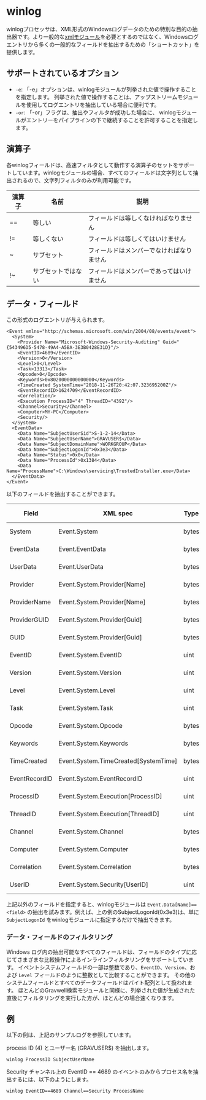 # winlog

winlogプロセッサは、XML形式のWindowsログデータのための特別な目的の抽出器です。より一般的な[xmlモジュール](/#!search/xml/xml.md)を必要とするのではなく、Windowsログエントリから多くの一般的なフィールドを抽出するための「ショートカット」を提供します。

## サポートされているオプション

* `-e`: 「-e」オプションは、winlogモジュールが列挙された値で操作することを指定します。 列挙された値で操作することは、アップストリームモジュールを使用してログエントリを抽出している場合に便利です。
* `-or`: 「-or」フラグは、抽出やフィルタが成功した場合に、 winlogモジュールがエントリーをパイプラインの下で継続することを許可することを指定します。

## 演算子

各winlogフィールドは、高速フィルタとして動作する演算子のセットをサポートしています。winlogモジュールの場合、すべてのフィールドは文字列として抽出されるので、文字列フィルタのみが利用可能です。

| 演算子 | 名前 | 説明 |
|----------|------|-------------|
| == | 等しい | フィールドは等しくなければなりません
| != | 等しくない | フィールドは等しくてはいけません
| ~ | サブセット | フィールドはメンバーでなければなりません
| !~ | サブセットではない | フィールドはメンバーであってはいけません

## データ・フィールド

この形式のログエントリが与えられます。

```
<Event xmlns="http://schemas.microsoft.com/win/2004/08/events/event">
  <System>
    <Provider Name="Microsoft-Windows-Security-Auditing" Guid="{543496D5-5478-49A4-A5BA-3E3B0428E31D}"/>
    <EventID>4689</EventID>
    <Version>0</Version>
    <Level>0</Level>
    <Task>13313</Task>
    <Opcode>0</Opcode>
    <Keywords>0x8020000000000000</Keywords>
    <TimeCreated SystemTime="2018-11-26T20:42:07.323695200Z"/>
    <EventRecordID>1624709</EventRecordID>
    <Correlation/>
    <Execution ProcessID="4" ThreadID="4392"/>
    <Channel>Security</Channel>
    <Computer>MY-PC</Computer>
    <Security/>
  </System>
  <EventData>
    <Data Name="SubjectUserSid">S-1-2-14</Data>
    <Data Name="SubjectUserName">GRAVUSER$</Data>
    <Data Name="SubjectDomainName">WORKGROUP</Data>
    <Data Name="SubjectLogonId">0x3e3</Data>
    <Data Name="Status">0x0</Data>
    <Data Name="ProcessId">0x1384</Data>
    <Data Name="ProcessName">C:\Windows\servicing\TrustedInstaller.exe</Data>
  </EventData>
</Event>
```

以下のフィールドを抽出することができます。

| Field | XML spec | Type | Filter Options |
|-------|----------|------|----------------|
| System | Event.System | bytes | == != ~ !~ |
| EventData | Event.EventData | bytes | == != ~ !~ |
| UserData | Event.UserData | bytes | == != ~ !~ |
| Provider | Event.System.Provider[Name] | bytes | == != ~ !~ |
| ProviderName | Event.System.Provider[Name] | bytes | == != ~ !~ |
| ProviderGUID | Event.System.Provider[Guid] | bytes | == != ~ !~ |
| GUID | Event.System.Provider[Guid] | bytes | == != ~ !~ |
| EventID | Event.System.EventID | uint | == != < <= > >= |
| Version | Event.System.Version | uint | == != < <= > >= |
| Level | Event.System.Level | uint | == != < <= > >= |
| Task | Event.System.Task | uint | == != < <= > >= |
| Opcode | Event.System.Opcode | bytes | == != ~ !~ |
| Keywords | Event.System.Keywords | bytes | == != ~ !~ |
| TimeCreated | Event.System.TimeCreated[SystemTime] | bytes | == != ~ !~ |
| EventRecordID | Event.System.EventRecordID | uint | == != < <= > >= |
| ProcessID | Event.System.Execution[ProcessID] | uint | == != < <= > >= |
| ThreadID | Event.System.Execution[ThreadID] | uint | == != < <= > >= |
| Channel | Event.System.Channel | bytes | == != ~ !~ |
| Computer | Event.System.Computer | bytes | == != ~ !~ |
| Correlation | Event.System.Correlation | bytes | == != ~ !~ |
| UserID | Event.System.Security[UserID] | uint | == != < <= > >= |

上記以外のフィールドを指定すると、winlogモジュールは `Event.Data[Name]==<field>` の抽出を試みます。例えば、上の例のSubjectLogonId(0x3e3)は、単に `SubjectLogonId` をwinlogモジュールに指定するだけで抽出できます。

### データ・フィールドのフィルタリング

Windows ログ内の抽出可能なすべてのフィールドは、フィールドのタイプに応じてさまざまな比較操作によるインラインフィルタリングをサポートしています。 イベントシステムフィールドの一部は整数であり、`EventID`、`Version`、および `Level` フィールドのように整数として比較することができます。 その他のシステムフィールドとすべてのデータフィールドはバイト配列として扱われます。 ほとんどのGravwell検索モジュールと同様に、列挙された値が生成された直後にフィルタリングを実行した方が、ほとんどの場合速くなります。


## 例

以下の例は、上記のサンプルログを参照しています。

process ID (4) とユーザー名 (GRAVUSER$) を抽出します。

```
winlog ProcessID SubjectUserName
```

Security チャンネル上の EventID == 4689 のイベントのみからプロセス名を抽出するには、以下のようにします。

```
winlog EventID==4689 Channel==Security ProcessName
```
